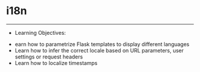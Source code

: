 # i18n

---

- Learning Objectives:

* earn how to parametrize Flask templates to display different languages
* Learn how to infer the correct locale based on URL parameters, user settings or request headers
* Learn how to localize timestamps
